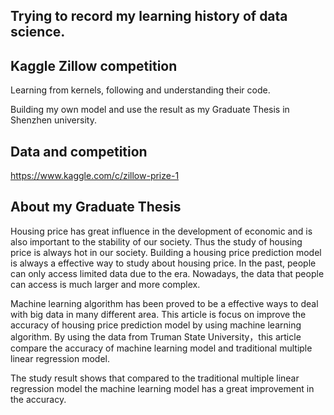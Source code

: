 ## Trying to record my learning history of data science.

## Kaggle Zillow competition

Learning from kernels, following and understanding their code.

Building my own model and use the result as my Graduate Thesis in Shenzhen university.

## Data and competition 

https://www.kaggle.com/c/zillow-prize-1

## About my Graduate Thesis 

Housing price has great influence in the development of economic and is also important to the stability of our society. Thus the study of housing price is always hot in our society. Building a housing price prediction model is always a effective way to study about housing price. In the past, people can only access limited data due to the era. Nowadays, the data that people can access is much larger and more complex.

Machine learning algorithm has been proved to be a effective ways to deal with big data in many different area.
This article is focus on improve the accuracy of housing price prediction model by using machine learning algorithm. By using the data from Truman State University，this article compare the accuracy of machine learning model and traditional multiple linear regression model.

The study result shows that compared to the traditional multiple linear regression model the machine learning model has a great improvement in the accuracy.
